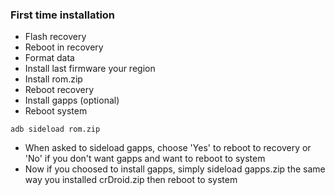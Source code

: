 ### First time installation

* Flash recovery
* Reboot in recovery
* Format data
* Install last firmware your region
* Install rom.zip
* Reboot recovery 
* Install gapps (optional)
* Reboot system

```
adb sideload rom.zip
```
* When asked to sideload gapps, choose 'Yes' to reboot to recovery or 'No' if you don't want gapps and want to reboot to system
* Now if you choosed to install gapps, simply sideload gapps.zip the same way you installed crDroid.zip then reboot to system
